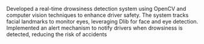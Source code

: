 Developed a real-time drowsiness detection system using OpenCV and computer vision techniques to enhance driver safety. The system tracks facial landmarks to monitor eyes, leveraging Dlib for face and eye detection. Implemented an alert mechanism to notify drivers when drowsiness is detected, reducing the risk of accidents
